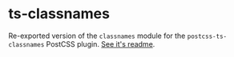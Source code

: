 # ts-classnames

Re-exported version of the `classnames` module for the
`postcss-ts-classnames` PostCSS plugin. [See it's readme][readme].

[readme]: https://github.com/epeli/postcss-ts-classnames#ts-classnames
